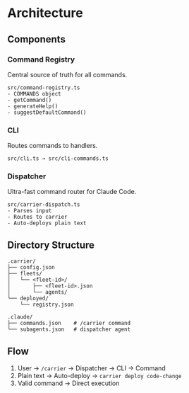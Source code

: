 # Architecture

## Components

### Command Registry
Central source of truth for all commands.

```
src/command-registry.ts
- COMMANDS object
- getCommand()
- generateHelp()
- suggestDefaultCommand()
```

### CLI
Routes commands to handlers.

```
src/cli.ts → src/cli-commands.ts
```

### Dispatcher
Ultra-fast command router for Claude Code.

```
src/carrier-dispatch.ts
- Parses input
- Routes to carrier
- Auto-deploys plain text
```

## Directory Structure

```
.carrier/
├── config.json
├── fleets/
│   └── <fleet-id>/
│       ├── <fleet-id>.json
│       └── agents/
└── deployed/
    └── registry.json

.claude/
├── commands.json    # /carrier command
└── subagents.json   # dispatcher agent
```

## Flow

1. User → `/carrier` → Dispatcher → CLI → Command
2. Plain text → Auto-deploy → `carrier deploy code-change`
3. Valid command → Direct execution